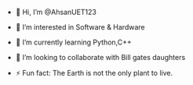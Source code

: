 - 👋 Hi, I’m @AhsanUET123
- 👀 I’m interested in Software & Hardware 
- 🌱 I’m currently learning Python,C++
- 💞️ I’m looking to collaborate with Bill gates daughters 
  
- ⚡ Fun fact: The Earth is not the only plant to live.
<!---
AhsanUET123/AhsanUET123 is a ✨ special ✨ repository because its `README.md` (this file) appears on your GitHub profile.
You can click the Preview link to take a look at your changes.
--->
